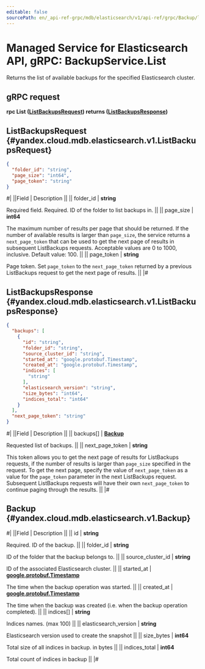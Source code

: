 ```yaml
---
editable: false
sourcePath: en/_api-ref-grpc/mdb/elasticsearch/v1/api-ref/grpc/Backup/list.md
---
```


# Managed Service for Elasticsearch API, gRPC: BackupService.List

Returns the list of available backups for the specified Elasticsearch cluster.

## gRPC request

**rpc List ([ListBackupsRequest](#yandex.cloud.mdb.elasticsearch.v1.ListBackupsRequest)) returns ([ListBackupsResponse](#yandex.cloud.mdb.elasticsearch.v1.ListBackupsResponse))**

## ListBackupsRequest {#yandex.cloud.mdb.elasticsearch.v1.ListBackupsRequest}

```json
{
  "folder_id": "string",
  "page_size": "int64",
  "page_token": "string"
}
```

#|
||Field | Description ||
|| folder_id | **string**

Required field. Required. ID of the folder to list backups in. ||
|| page_size | **int64**

The maximum number of results per page that should be returned. If the number of available
results is larger than `page_size`, the service returns a `next_page_token` that can be used
to get the next page of results in subsequent ListBackups requests.
Acceptable values are 0 to 1000, inclusive. Default value: 100. ||
|| page_token | **string**

Page token. Set `page_token` to the `next_page_token` returned by a previous ListBackups
request to get the next page of results. ||
|#

## ListBackupsResponse {#yandex.cloud.mdb.elasticsearch.v1.ListBackupsResponse}

```json
{
  "backups": [
    {
      "id": "string",
      "folder_id": "string",
      "source_cluster_id": "string",
      "started_at": "google.protobuf.Timestamp",
      "created_at": "google.protobuf.Timestamp",
      "indices": [
        "string"
      ],
      "elasticsearch_version": "string",
      "size_bytes": "int64",
      "indices_total": "int64"
    }
  ],
  "next_page_token": "string"
}
```

#|
||Field | Description ||
|| backups[] | **[Backup](#yandex.cloud.mdb.elasticsearch.v1.Backup)**

Requested list of backups. ||
|| next_page_token | **string**

This token allows you to get the next page of results for ListBackups requests,
if the number of results is larger than `page_size` specified in the request.
To get the next page, specify the value of `next_page_token` as a value for
the `page_token` parameter in the next ListBackups request. Subsequent ListBackups
requests will have their own `next_page_token` to continue paging through the results. ||
|#

## Backup {#yandex.cloud.mdb.elasticsearch.v1.Backup}

#|
||Field | Description ||
|| id | **string**

Required. ID of the backup. ||
|| folder_id | **string**

ID of the folder that the backup belongs to. ||
|| source_cluster_id | **string**

ID of the associated Elasticsearch cluster. ||
|| started_at | **[google.protobuf.Timestamp](https://developers.google.com/protocol-buffers/docs/reference/google.protobuf#timestamp)**

The time when the backup operation was started. ||
|| created_at | **[google.protobuf.Timestamp](https://developers.google.com/protocol-buffers/docs/reference/google.protobuf#timestamp)**

The time when the backup was created (i.e. when the backup operation completed). ||
|| indices[] | **string**

Indices names. (max 100) ||
|| elasticsearch_version | **string**

Elasticsearch version used to create the snapshot ||
|| size_bytes | **int64**

Total size of all indices in backup. in bytes ||
|| indices_total | **int64**

Total count of indices in backup ||
|#